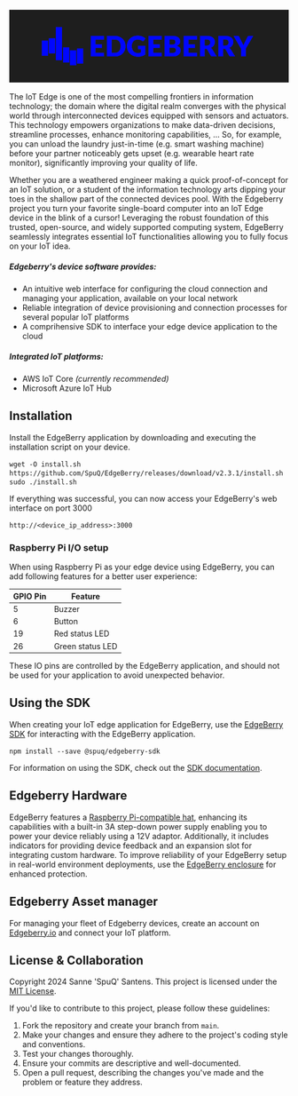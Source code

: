 ![EdgeBerry](assets/EdgeBerry_banner.png)


The IoT Edge is one of the most compelling frontiers in information technology; the domain where the digital realm converges with the physical world through interconnected devices equipped with sensors and actuators. This technology empowers organizations to make data-driven decisions, streamline processes, enhance monitoring capabilities, ... So, for example, you can unload the laundry just-in-time (e.g. smart washing machine) before your partner noticeably gets upset (e.g. wearable heart rate monitor), significantly improving your quality of life.


Whether you are a weathered engineer making a quick proof-of-concept for an IoT solution, or a student of the information technology arts dipping your toes in the shallow part of the connected devices pool. With the Edgeberry project you turn your favorite single-board computer into an IoT Edge device in the blink of a cursor! Leveraging the robust foundation of this trusted, open-source, and widely supported computing system, EdgeBerry seamlessly integrates essential IoT functionalities allowing you to fully focus on your IoT idea.

##### Edgeberry's device software provides:
- An intuitive web interface for configuring the cloud connection and managing your application, available on your local network
- Reliable integration of device provisioning and connection processes for several popular IoT platforms
- A comprihensive SDK to interface your edge device application to the cloud

##### Integrated IoT platforms:
- AWS IoT Core _(currently recommended)_
- Microsoft Azure IoT Hub

## Installation
Install the EdgeBerry application by downloading and executing the installation script on your device.
```
wget -O install.sh https://github.com/SpuQ/EdgeBerry/releases/download/v2.3.1/install.sh
sudo ./install.sh
```
If everything was successful, you can now access your EdgeBerry's web interface on port 3000
```
http://<device_ip_address>:3000
```

### Raspberry Pi I/O setup
When using Raspberry Pi as your edge device using EdgeBerry, you can add following features for a better user experience:

| GPIO Pin | Feature          |
|----------|------------------|
| 5        | Buzzer           |
| 6        | Button           |
| 19       | Red status LED   |
| 26       | Green status LED |

These IO pins are controlled by the EdgeBerry application, and should not be used for your application to avoid unexpected behavior.

## Using the SDK
When creating your IoT edge application for EdgeBerry, use the [EdgeBerry SDK](https://github.com/SpuQ/EdgeBerry-SDK) for interacting with the EdgeBerry application.

```
npm install --save @spuq/edgeberry-sdk
```
For information on using the SDK, check out the [SDK documentation](https://github.com/SpuQ/EdgeBerry-SDK?tab=readme-ov-file#readme).

## Edgeberry Hardware
EdgeBerry features a [Raspberry Pi-compatible hat](https://edgeberry.io), enhancing its capabilities with a built-in 3A step-down power supply enabling you to power your device reliably using a 12V adaptor. Additionally, it includes indicators for providing device feedback and an expansion slot for integrating custom hardware. To improve reliability of your EdgeBerry setup in real-world environment deployments, use the [EdgeBerry enclosure](https://thingiverse.com/SpuQ) for enhanced protection.

## Edgeberry Asset manager
For managing your fleet of Edgeberry devices, create an account on [Edgeberry.io](https://edgeberry.io/dashboard) and connect your IoT platform.

## License & Collaboration
Copyright 2024 Sanne 'SpuQ' Santens. This project is licensed under the [MIT License](LICENSE.txt).

If you'd like to contribute to this project, please follow these guidelines:
1. Fork the repository and create your branch from `main`.
2. Make your changes and ensure they adhere to the project's coding style and conventions.
3. Test your changes thoroughly.
4. Ensure your commits are descriptive and well-documented.
5. Open a pull request, describing the changes you've made and the problem or feature they address.